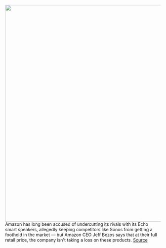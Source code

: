 <img src='https://cdn.vox-cdn.com/thumbor/gcjw0YYpPEjbhq0SdCR0dEwQbQQ=/0x0:2040x1360/1200x800/filters:focal(857x517:1183x843)/cdn.vox-cdn.com/uploads/chorus_image/image/67129099/cwelch_191016_3739_0004.0.jpg' width='700px' /><br/>
Amazon has long been accused of undercutting its rivals with its Echo smart speakers, allegedly keeping competitors like Sonos from getting a foothold in the market — but Amazon CEO Jeff Bezos says that at their full retail price, the company isn't taking a loss on these products.
<a href='https://www.theverge.com/2020/7/29/21347121/amazon-echo-speaker-price-undercut-rivals-loss-sale-antitrust-hearing'> Source <a/>
